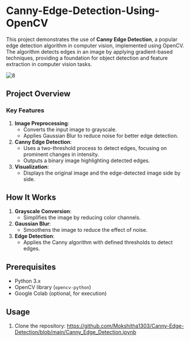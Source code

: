 # Canny-Edge-Detection-Using-OpenCV

This project demonstrates the use of **Canny Edge Detection**, a popular edge detection algorithm in computer vision, implemented using OpenCV. The algorithm detects edges in an image by applying gradient-based techniques, providing a foundation for object detection and feature extraction in computer vision tasks.

![8](https://github.com/user-attachments/assets/e2d7ab27-8102-412e-8455-3ae76b739fa0)


## Project Overview

### Key Features
1. **Image Preprocessing**:
   - Converts the input image to grayscale.
   - Applies Gaussian Blur to reduce noise for better edge detection.
2. **Canny Edge Detection**:
   - Uses a two-threshold process to detect edges, focusing on prominent changes in intensity.
   - Outputs a binary image highlighting detected edges.
3. **Visualization**:
   - Displays the original image and the edge-detected image side by side.

## How It Works
1. **Grayscale Conversion**:
   - Simplifies the image by reducing color channels.
2. **Gaussian Blur**:
   - Smoothens the image to reduce the effect of noise.
3. **Edge Detection**:
   - Applies the Canny algorithm with defined thresholds to detect edges.

## Prerequisites
- Python 3.x
- OpenCV library (`opencv-python`)
- Google Colab (optional, for execution)

## Usage
1. Clone the repository:
  https://github.com/Mokshitha1303/Canny-Edge-Detection/blob/main/Canny_Edge_Detection.ipynb
  
